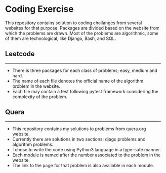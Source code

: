 # Coding Exercise
This repository contains solution to coding challanges from several websites
for that purpose. Packages are divided based on the website from which the
problems are drawn. Most of the problems are algorithmic, some of them are
technological, like Django, Bash, and SQL.


## Leetcode
----------
* There is three packages for each class of problems; easy, medium and hard.
* The name of each file denotes the official name of the algorithm problem
  in the website.
* Each file may contain a test following pytest framework considering the
  complexity of the problem.


## Quera
---------------

* This repository contains my solutions to problems from quera.org website.
* Currently there are solutions in two sections: djago problems and algorithm
  problems.
* I chose to write the code using Python3 language in a type-safe manner.
* Each module is named after the number associated to the problem in the
  website.
* The link to the page for that problem is also available in each module.
